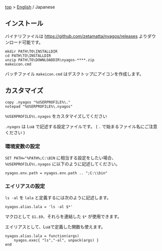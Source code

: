 [top](../readme_ja.md) &gt; [English](01-Install_en.md) / Japanese

インストール
------------

バイナリファイルは https://github.com/zetamatta/nyagos/releases よりダウンロード可能です。

    mkdir PATH\TO\INSTALLDIR
    cd PATH\TO\INSTALLDIR
    unzip PATH\TO\DOWNLOADDIR\nyagos-****.zip
    makeicon.cmd

バッチファイル `makeicon.cmd` はデスクトップにアイコンを作成します。


## カスタマイズ

    copy .nyagos "%USERPROFILE%\."
    notepad "%USERPROFILE%\.nyagos"

`%USERPROFILE%\.nyagos` をカスタマイズしてください

`.nyagos` は Lua で記述する設定ファイルです。
( `.` で始まるファイル名にご注意ください )

### 環境変数の設定

`SET PATH="%PATH%;C:\BIN` に相当する設定をしたい場合、`%USERPROFILE%\.nyagos`
に以下のように記述してください。

    nyagos.env.path = nyagos.env.path .. ";C:\\bin"

### エイリアスの設定

`ls -al` を `lala` と定義するには次のように記述します。

    nyagos.alias.lala = 'ls -al $*'

マクロとして `$1`..`$9`、それらを連結した `$*` が使用できます。

エイリアスとして、Luaで定義した関数も使えます。

    nyagos.alias.lala = function(args)
        nyagos.exec{ "ls","-al", unpack(args) }
    end
